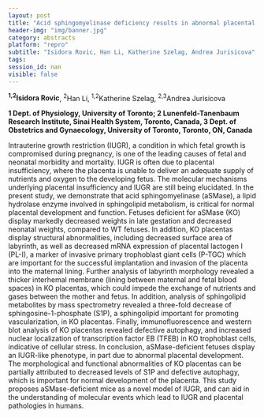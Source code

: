 ```yaml
---
layout: post
title: "Acid sphingomyelinase deficiency results in abnormal placental development and a growth restricted fetus that cannot be rescued in a WT uterine environment"
header-img: "img/banner.jpg"
category: abstracts
platform: "repro"
subtitle: "Isidora Rovic, Han Li, Katherine Szelag, Andrea Jurisicova"
tags: 
session_id: nan
visible: false
---
```

**<sup>1,2</sup>Isidora Rovic**, <sup>2</sup>Han Li, <sup>1,2</sup>Katherine Szelag, <sup>2,3</sup>Andrea Jurisicova

__1 Dept. of Physiology, University of Toronto; 2 Lunenfeld-Tanenbaum Research Institute, Sinai Health System, Toronto, Canada, 3 Dept. of Obstetrics and Gynaecology, University of Toronto, Toronto, ON, Canada__

Intrauterine growth restriction (IUGR), a condition in which fetal growth is compromised during pregnancy, is one of the leading causes of fetal and neonatal morbidity and mortality. IUGR is often due to placental insufficiency, where the placenta is unable to deliver an adequate supply of nutrients and oxygen to the developing fetus. The molecular mechanisms underlying placental insufficiency and IUGR are still being elucidated.  In the present study, we demonstrate that acid sphingomyelinase (aSMase), a lipid hydrolase enzyme involved in sphingolipid metabolism, is critical for normal placental development and function. Fetuses deficient for aSMase (KO) display markedly decreased weights in late gestation and decreased neonatal weights, compared to WT fetuses. In addition, KO placentas display structural abnormalities, including decreased surface area of labyrinth, as well as decreased mRNA expression of placental lactogen I (PL-I), a marker of invasive primary trophoblast giant cells (P-TGC) which are important for the successful implantation and invasion of the placenta into the maternal lining. Further analysis of labyrinth morphology revealed a thicker interhemal membrane (lining between maternal and fetal blood spaces) in KO placentas, which could impede the exchange of nutrients and gases between the mother and fetus. In addition, analysis of sphingolipid metabolites by mass spectrometry revealed a three-fold decrease of sphingosine-1-phosphate (S1P), a sphingolipid important for promoting vascularization, in KO placentas. Finally, immunofluorescence and western blot analysis of KO placentas revealed defective autophagy, and increased nuclear localization of transcription factor EB (TFEB) in KO trophoblast cells, indicative of cellular stress. In conclusion, aSMase-deficient fetuses display an IUGR-like phenotype, in part due to abnormal placental development. The morphological and functional abnormalities of KO placentas can be partially attributed to decreased levels of S1P and defective autophagy, which is important for normal development of the placenta. This study proposes aSMase-deficient mice as a novel model of IUGR, and can aid in the understanding of molecular events which lead to IUGR and placental pathologies in humans.  
